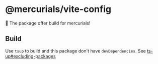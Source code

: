 # @mercurials/vite-config

🚀 The package offer build for mercurials!

## Build

Use `tsup` to build and this package don't have `devDependencies`. See [ts-up#excluding-packages](https://tsup.egoist.dev/#excluding-packages)
